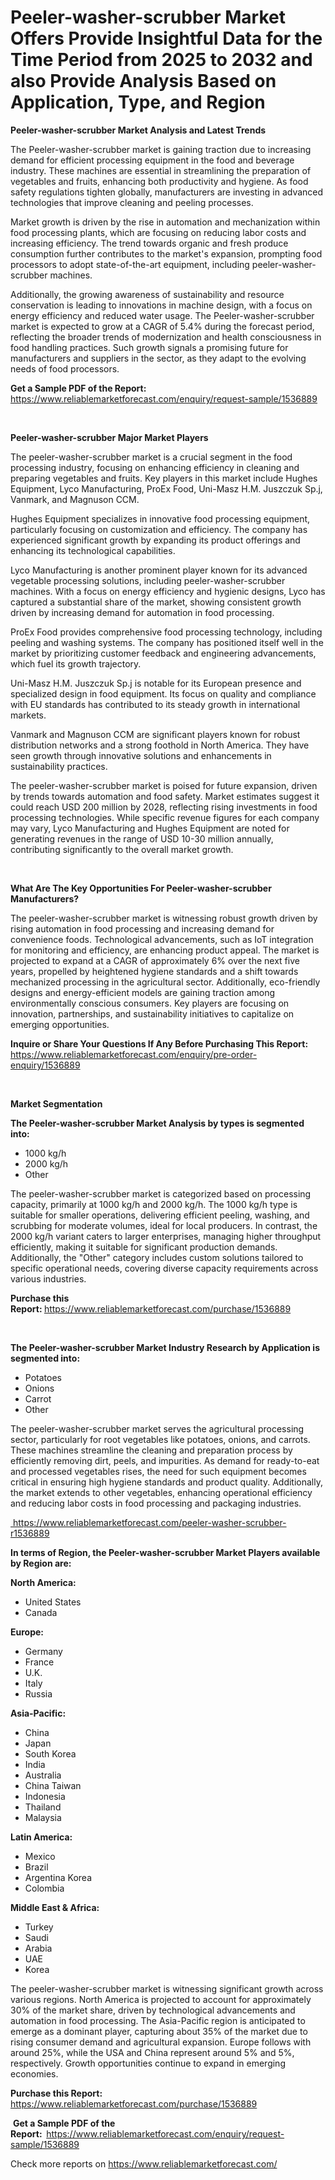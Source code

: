 <p><h1>Peeler-washer-scrubber Market Offers Provide Insightful Data for the Time Period from 2025 to 2032 and also Provide Analysis Based on Application, Type, and Region</h1></p><p><strong>Peeler-washer-scrubber Market Analysis and Latest Trends</strong></p>
<p><p>The Peeler-washer-scrubber market is gaining traction due to increasing demand for efficient processing equipment in the food and beverage industry. These machines are essential in streamlining the preparation of vegetables and fruits, enhancing both productivity and hygiene. As food safety regulations tighten globally, manufacturers are investing in advanced technologies that improve cleaning and peeling processes.</p><p>Market growth is driven by the rise in automation and mechanization within food processing plants, which are focusing on reducing labor costs and increasing efficiency. The trend towards organic and fresh produce consumption further contributes to the market's expansion, prompting food processors to adopt state-of-the-art equipment, including peeler-washer-scrubber machines.</p><p>Additionally, the growing awareness of sustainability and resource conservation is leading to innovations in machine design, with a focus on energy efficiency and reduced water usage. The Peeler-washer-scrubber market is expected to grow at a CAGR of 5.4% during the forecast period, reflecting the broader trends of modernization and health consciousness in food handling practices. Such growth signals a promising future for manufacturers and suppliers in the sector, as they adapt to the evolving needs of food processors.</p></p>
<p><strong>Get a Sample PDF of the Report:&nbsp;</strong> <a href="https://www.reliablemarketforecast.com/enquiry/request-sample/1536889?utm_campaign=2779&utm_medium=2&utm_source=Github&utm_content=ia&utm_term=27022025&utm_id=peeler-washer-scrubber">https://www.reliablemarketforecast.com/enquiry/request-sample/1536889</a></p>
<p>&nbsp;</p>
<p><strong>Peeler-washer-scrubber Major Market Players</strong></p>
<p><p>The peeler-washer-scrubber market is a crucial segment in the food processing industry, focusing on enhancing efficiency in cleaning and preparing vegetables and fruits. Key players in this market include Hughes Equipment, Lyco Manufacturing, ProEx Food, Uni-Masz H.M. Juszczuk Sp.j, Vanmark, and Magnuson CCM. </p><p>Hughes Equipment specializes in innovative food processing equipment, particularly focusing on customization and efficiency. The company has experienced significant growth by expanding its product offerings and enhancing its technological capabilities. </p><p>Lyco Manufacturing is another prominent player known for its advanced vegetable processing solutions, including peeler-washer-scrubber machines. With a focus on energy efficiency and hygienic designs, Lyco has captured a substantial share of the market, showing consistent growth driven by increasing demand for automation in food processing.</p><p>ProEx Food provides comprehensive food processing technology, including peeling and washing systems. The company has positioned itself well in the market by prioritizing customer feedback and engineering advancements, which fuel its growth trajectory.</p><p>Uni-Masz H.M. Juszczuk Sp.j is notable for its European presence and specialized design in food equipment. Its focus on quality and compliance with EU standards has contributed to its steady growth in international markets.</p><p>Vanmark and Magnuson CCM are significant players known for robust distribution networks and a strong foothold in North America. They have seen growth through innovative solutions and enhancements in sustainability practices.</p><p>The peeler-washer-scrubber market is poised for future expansion, driven by trends towards automation and food safety. Market estimates suggest it could reach USD 200 million by 2028, reflecting rising investments in food processing technologies. While specific revenue figures for each company may vary, Lyco Manufacturing and Hughes Equipment are noted for generating revenues in the range of USD 10-30 million annually, contributing significantly to the overall market growth.</p></p>
<p>&nbsp;</p>
<p><strong>What Are The Key Opportunities For Peeler-washer-scrubber Manufacturers?</strong></p>
<p><p>The peeler-washer-scrubber market is witnessing robust growth driven by rising automation in food processing and increasing demand for convenience foods. Technological advancements, such as IoT integration for monitoring and efficiency, are enhancing product appeal. The market is projected to expand at a CAGR of approximately 6% over the next five years, propelled by heightened hygiene standards and a shift towards mechanized processing in the agricultural sector. Additionally, eco-friendly designs and energy-efficient models are gaining traction among environmentally conscious consumers. Key players are focusing on innovation, partnerships, and sustainability initiatives to capitalize on emerging opportunities.</p></p>
<p><strong>Inquire or Share Your Questions If Any Before Purchasing This Report:</strong> <a href="https://www.reliablemarketforecast.com/enquiry/pre-order-enquiry/1536889?utm_campaign=2779&utm_medium=2&utm_source=Github&utm_content=ia&utm_term=27022025&utm_id=peeler-washer-scrubber">https://www.reliablemarketforecast.com/enquiry/pre-order-enquiry/1536889</a></p>
<p>&nbsp;</p>
<p><strong>Market Segmentation</strong></p>
<p><strong>The Peeler-washer-scrubber Market Analysis by types is segmented into:</strong></p>
<p><ul><li>1000 kg/h</li><li>2000 kg/h</li><li>Other</li></ul></p>
<p><p>The peeler-washer-scrubber market is categorized based on processing capacity, primarily at 1000 kg/h and 2000 kg/h. The 1000 kg/h type is suitable for smaller operations, delivering efficient peeling, washing, and scrubbing for moderate volumes, ideal for local producers. In contrast, the 2000 kg/h variant caters to larger enterprises, managing higher throughput efficiently, making it suitable for significant production demands. Additionally, the "Other" category includes custom solutions tailored to specific operational needs, covering diverse capacity requirements across various industries.</p></p>
<p><strong>Purchase this Report:&nbsp;</strong><a href="https://www.reliablemarketforecast.com/purchase/1536889?utm_campaign=2779&utm_medium=2&utm_source=Github&utm_content=ia&utm_term=27022025&utm_id=peeler-washer-scrubber">https://www.reliablemarketforecast.com/purchase/1536889</a></p>
<p>&nbsp;</p>
<p><strong>The Peeler-washer-scrubber Market Industry Research by Application is segmented into:</strong></p>
<p><ul><li>Potatoes</li><li>Onions</li><li>Carrot</li><li>Other</li></ul></p>
<p><p>The peeler-washer-scrubber market serves the agricultural processing sector, particularly for root vegetables like potatoes, onions, and carrots. These machines streamline the cleaning and preparation process by efficiently removing dirt, peels, and impurities. As demand for ready-to-eat and processed vegetables rises, the need for such equipment becomes critical in ensuring high hygiene standards and product quality. Additionally, the market extends to other vegetables, enhancing operational efficiency and reducing labor costs in food processing and packaging industries.</p></p>
<p><a href="https://www.reliablemarketforecast.com/peeler-washer-scrubber-r1536889?utm_campaign=2779&utm_medium=2&utm_source=Github&utm_content=ia&utm_term=27022025&utm_id=peeler-washer-scrubber">&nbsp;https://www.reliablemarketforecast.com/peeler-washer-scrubber-r1536889</a></p>
<p><strong>In terms of Region, the Peeler-washer-scrubber Market Players available by Region are:</strong></p>
<p>
    <p> <strong> North America: </strong>
        <ul>
            <li>United States</li>
            <li>Canada</li>
        </ul>
        </p> 
    <p> <strong> Europe: </strong>
        <ul>
            <li>Germany</li>
            <li>France</li>
            <li>U.K.</li>
            <li>Italy</li>
            <li>Russia</li>
        </ul>
        </p> 
    <p> <strong> Asia-Pacific: </strong>
        <ul>
            <li>China</li>
            <li>Japan</li>
            <li>South Korea</li>
            <li>India</li>
            <li>Australia</li>
            <li>China Taiwan</li>
            <li>Indonesia</li>
            <li>Thailand</li>
            <li>Malaysia</li>
        </ul>
        </p> 
    <p> <strong> Latin America: </strong>
        <ul>
            <li>Mexico</li>
            <li>Brazil</li>
            <li>Argentina Korea</li>
            <li>Colombia</li>
        </ul>
        </p> 
    <p> <strong> Middle East & Africa: </strong>
        <ul>
            <li>Turkey</li>
            <li>Saudi</li>
            <li>Arabia</li>
            <li>UAE</li>
            <li>Korea</li>
        </ul>
    </p>
    </p>
<p><p>The peeler-washer-scrubber market is witnessing significant growth across various regions. North America is projected to account for approximately 30% of the market share, driven by technological advancements and automation in food processing. The Asia-Pacific region is anticipated to emerge as a dominant player, capturing about 35% of the market due to rising consumer demand and agricultural expansion. Europe follows with around 25%, while the USA and China represent around 5% and 5%, respectively. Growth opportunities continue to expand in emerging economies.</p></p>
<p><strong>Purchase this Report: </strong><a href="https://www.reliablemarketforecast.com/purchase/1536889?utm_campaign=2779&utm_medium=2&utm_source=Github&utm_content=ia&utm_term=27022025&utm_id=peeler-washer-scrubber">https://www.reliablemarketforecast.com/purchase/1536889</a></p>
<p>&nbsp;<strong>Get a Sample PDF of the Report:&nbsp;&nbsp;</strong><a href="https://www.reliablemarketforecast.com/enquiry/request-sample/1536889?utm_campaign=2779&utm_medium=2&utm_source=Github&utm_content=ia&utm_term=27022025&utm_id=peeler-washer-scrubber">https://www.reliablemarketforecast.com/enquiry/request-sample/1536889</a></p>
<p><strong></strong></p>
<p>Check more reports on <a href="https://www.reliablemarketforecast.com/?utm_campaign=2779&utm_medium=2&utm_source=Github&utm_content=ia&utm_term=27022025&utm_id=peeler-washer-scrubber">https://www.reliablemarketforecast.com/</a></p>